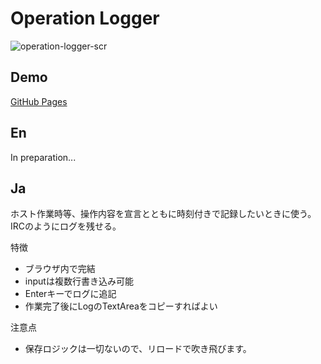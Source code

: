# Operation Logger

![operation-logger-scr](https://github.com/mikuta0407/operation-logger/assets/13357430/bf616bc5-0d07-483a-8a18-efe72cf868b7)

## Demo
[GitHub Pages](https://mikuta0407.github.io/operation-logger/)

## En
In preparation...

## Ja

ホスト作業時等、操作内容を宣言とともに時刻付きで記録したいときに使う。IRCのようにログを残せる。

特徴
- ブラウザ内で完結
- inputは複数行書き込み可能
- Enterキーでログに追記
- 作業完了後にLogのTextAreaをコピーすればよい

注意点
- 保存ロジックは一切ないので、リロードで吹き飛びます。
